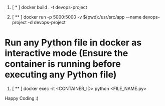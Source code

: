 

1. [ * ] docker build . -t devops-project

2. [ ** ] docker run -p 5000:5000 -v $(pwd):/usr/src/app --name devops-project -d devops-project


# Run any Python file in docker as interactive mode (Ensure the container is running before executing any Python file)
1. [ ** ] docker exec -it <CONTAINER_ID> python <FILE_NAME.py>

Happy Coding :)